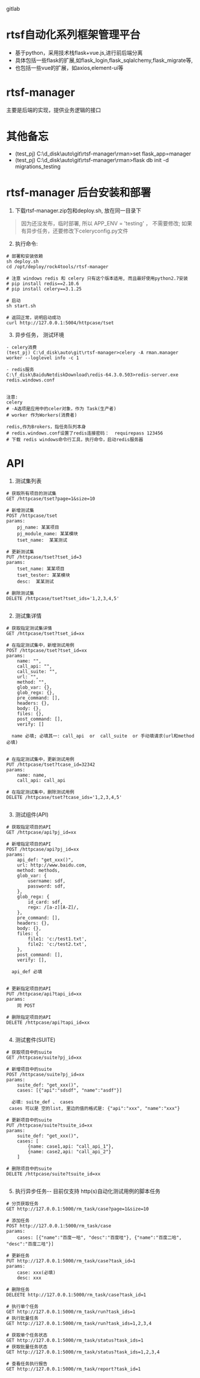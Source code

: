 gitlab
# rtsf自动化系列框架管理平台
- 基于python，采用技术栈flask+vue.js,进行前后端分离
- 具体包括一些flask的扩展,如flask_login,flask_sqlalchemy,flask_migrate等,
- 也包括一些vue的扩展，如axios,element-ui等

# rtsf-manager
主要是后端的实现，提供业务逻辑的接口

# 其他备忘
- (test_pj) C:\d_disk\auto\git\rtsf-manager\rman>set flask_app=manager
- (test_pj) C:\d_disk\auto\git\rtsf-manager\rman>flask db init -d migrations_testing



# rtsf-manager 后台安装和部署

1. 下载rtsf-manager.zip包和deploy.sh, 放在同一目录下

> 因为还没发布，临时部署, 所以 APP_ENV = 'testing' ， 不需要修改; 如果有异步任务，还要修改下celeryconfig.py文件

2. 执行命令:

```
# 部署和安装依赖
sh deploy.sh
cd /opt/deploy/rock4tools/rtsf-manager

# 注意 windows redis 和 celery 只有这个版本适用, 而且最好使用python2.7安装
# pip install redis==2.10.6
# pip install celery==3.1.25 

# 启动
sh start.sh

# 返回正常，说明启动成功
curl http://127.0.0.1:5004/httpcase/tset
```
3. 异步任务， 测试环境

```
- celery消费
(test_pj) C:\d_disk\auto\git\rtsf-manager>celery -A rman.manager worker --loglevel info -c 1

- redis服务
C:\f_disk\BaiduNetdiskDownload\redis-64.3.0.503>redis-server.exe redis.windows.conf


注意:
celery
# -A选项是应用中的celer对象，作为 Task(生产者)
# worker 作为Workers(消费者)

redis,作为Brokers，指任务队列本身
# redis.windows.conf设置了redis连接密码：  requirepass 123456
# 下载 redis windows命令行工具，执行命令，启动redis服务器

```
   

# API

1. 测试集列表 
    
```
# 获取所有项目的测试集  
GET /httpcase/tset?page=1&size=10

# 新增测试集   
POST /httpcase/tset
params:
    pj_name: 某某项目
    pj_module_name: 某某模块
    tset_name:  某某测试
    
# 更新测试集
PUT /httpcase/tset?tset_id=3
params:
    tset_name: 某某项目
    tset_tester: 某某模块
    desc:  某某测试
    
# 删除测试集
DELETE /httpcase/tset?tset_ids='1,2,3,4,5'
    
```


2. 测试集详情

```
# 获取指定测试集详情
GET /httpcase/tset?tset_id=xx

# 在指定测试集中，新增测试用例
POST /httpcase/tset?tset_id=xx
params:
    name: "",        
    call_api: "",
    call_suite: "",
    url: "",
    method: "",
    glob_var: {},
    glob_regx: {},
    pre_command: [],
    headers: {},
    body: {},
    files: {},
    post_command: [],
    verify: []

  name 必填; 必填其一: call_api  or  call_suite  or 手动填请求(url和method必填)
      
    
# 在指定测试集中，更新测试用例
PUT /httpcase/tset?tcase_id=32342  
params:
    name: name,        
    call_api: call_api
    
# 在指定测试集中，删除测试用例
DELETE /httpcase/tset?tcase_ids='1,2,3,4,5'
    
```

3. 测试组件(API)

```
# 获取指定项目的API
GET /httpcase/api?pj_id=xx

# 新增指定项目的API
POST /httpcase/api?pj_id=xx
params:
    api_def: "get_xxx()",
    url: http://www.baidu.com,
    method: methods,
    glob_var: {
        username: sdf,
        password: sdf,
    },
    glob_regx: {
        id_card: sdf,
        regx: /[a-z][A-Z]/,
    },
    pre_command: [],        
    headers: {},
    body: {},
    files: {
        file1: 'c:/test1.txt',
        file2: 'c:/test2.txt',
    },
    post_command: [],
    verify: [],

  api_def 必填
      
    
# 更新指定项目的API
PUT /httpcase/api?tapi_id=xx  
params:
    同 POST
    
# 删除指定项目的API
DELETE /httpcase/api?tapi_id=xx
    
```

4. 测试套件(SUITE)

```
# 获取项目中的suite
GET /httpcase/suite?pj_id=xx

# 新增项目中的suite
POST /httpcase/suite?pj_id=xx
params:
    suite_def: "get_xxx()",
    cases: [{"api":"sdsdf", "name":"asdf"}]
  
  必填: suite_def 、 cases
 cases 可以是 空的list, 里边的值的格式是: {"api":"xxx", "name":"xxx"}
    
# 更新项目中的suite
PUT /httpcase/suite?tsuite_id=xx
params:
    suite_def: "get_xxx()",
    cases: [
        {name: case1,api: "call_api_1"},
        {name: case2,api: "call_api_2"}
    ]
    
# 删除项目中的suite
DELETE /httpcase/suite?tsuite_id=xx
    
```

 
5. 执行异步任务-- 目前仅支持 http(s)自动化测试用例的脚本任务

```
# 分页获取任务
GET http://127.0.0.1:5000/rm_task/case?page=1&size=10

# 添加任务
POST http://127.0.0.1:5000/rm_task/case
params:
    cases: [{"name":"百度一哈", "desc":"百度哇"}, {"name":"百度二哈", "desc":"百度二哇"}]

# 更新任务
PUT http://127.0.0.1:5000/rm_task/case?task_id=1
params:
    case: xxx(必填)
    desc: xxx 
    
# 删除任务
DELEETE http://127.0.0.1:5000/rm_task/case?task_id=1

# 执行单个任务
GET http://127.0.0.1:5000/rm_task/run?task_ids=1
# 执行批量任务
GET http://127.0.0.1:5000/rm_task/run?task_ids=1,2,3,4

# 获取单个任务状态
GET http://127.0.0.1:5000/rm_task/status?task_ids=1
# 获取批量任务状态
GET http://127.0.0.1:5000/rm_task/status?task_ids=1,2,3,4

# 查看任务执行报告
GET http://127.0.0.1:5000/rm_task/report?task_id=1
    
```

